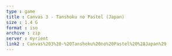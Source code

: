 ```yaml
---
type : game
title : Canvas 3 - Tanshoku no Pastel (Japan)
size : 1.4 G
format : iso
archive : zip
server : myrient
link2 : Canvas%203%20-%20Tanshoku%20no%20Pastel%20%28Japan%29
---
```

